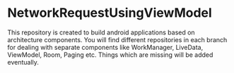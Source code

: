 # NetworkRequestUsingViewModel
This repository is created to build android applications based on architecture components. You will find different repositories in each branch for dealing with separate components like WorkManager, LiveData, ViewModel, Room, Paging etc. Things which are missing will be added eventually.
